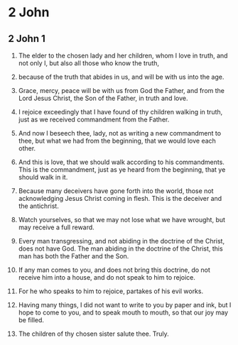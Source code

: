 # 2 John

## 2 John 1

1. The elder to the chosen lady and her children, whom I love in truth, and not only I, but also all those who know the truth,

2. because of the truth that abides in us, and will be with us into the age.

3. Grace, mercy, peace will be with us from God the Father, and from the Lord Jesus Christ, the Son of the Father, in truth and love.

4. I rejoice exceedingly that I have found of thy children walking in truth, just as we received commandment from the Father.

5. And now I beseech thee, lady, not as writing a new commandment to thee, but what we had from the beginning, that we would love each other.

6. And this is love, that we should walk according to his commandments. This is the commandment, just as ye heard from the beginning, that ye should walk in it.

7. Because many deceivers have gone forth into the world, those not acknowledging Jesus Christ coming in flesh. This is the deceiver and the antichrist.

8. Watch yourselves, so that we may not lose what we have wrought, but may receive a full reward.

9. Every man transgressing, and not abiding in the doctrine of the Christ, does not have God. The man abiding in the doctrine of the Christ, this man has both the Father and the Son.

10. If any man comes to you, and does not bring this doctrine, do not receive him into a house, and do not speak to him to rejoice.

11. For he who speaks to him to rejoice, partakes of his evil works.

12. Having many things, I did not want to write to you by paper and ink, but I hope to come to you, and to speak mouth to mouth, so that our joy may be filled.

13. The children of thy chosen sister salute thee. Truly.